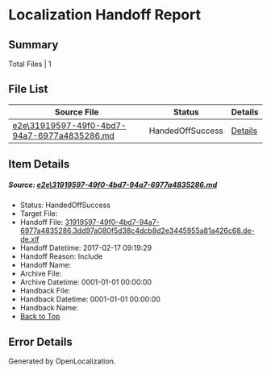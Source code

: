 # <a name='report-top'></a> Localization Handoff Report

## Summary
 Total Files | 1

## File List
 Source File | Status | Details 
 ----------- | ------ | ------- 
 [e2e\31919597-49f0-4bd7-94a7-6977a4835286.md](https://github.com/OpenLocalizationTestOrg/ol-test0/blob/00c0ca81780699bacd0fbf4d09f6d52e5906f83a/e2e/31919597-49f0-4bd7-94a7-6977a4835286.md) | HandedOffSuccess | [Details](#8471f013a378e5240f2161c6b5fd6de5b0d5c2361)

## Item Details
##### <a name='8471f013a378e5240f2161c6b5fd6de5b0d5c2361'></a> Source: [e2e\31919597-49f0-4bd7-94a7-6977a4835286.md](https://github.com/OpenLocalizationTestOrg/ol-test0/blob/00c0ca81780699bacd0fbf4d09f6d52e5906f83a/e2e/31919597-49f0-4bd7-94a7-6977a4835286.md)
* Status: HandedOffSuccess
* Target File: 
* Handoff File: [31919597-49f0-4bd7-94a7-6977a4835286.3dd97a080f5d38c4dcb8d2e3445955a81a426c68.de-de.xlf](https://github.com/OpenLocalizationTestOrg/ol-test4-handoff/blob/ea105c157aaae4aa458e3866424a81c843b53b95/ol-handoff/OpenLocalizationTestOrg/ol-test4-dede/xinjiang/ht/31919597-49f0-4bd7-94a7-6977a4835286.3dd97a080f5d38c4dcb8d2e3445955a81a426c68.de-de.xlf)
* Handoff Datetime: 2017-02-17 09:19:29
* Handoff Reason: Include
* Handoff Name: 
* Archive File: 
* Archive Datetime: 0001-01-01 00:00:00
* Handback File: 
* Handback Datetime: 0001-01-01 00:00:00
* Handback Name: 
* [Back to Top](#report-top)


## Error Details

Generated by OpenLocalization.
